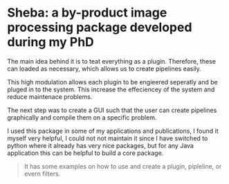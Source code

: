 # Sheba: a by-product image processing package developed during my PhD


The main idea behind it is to teat everything as a plugin. Therefore, these can loaded as necessary, which allows us to create pipelines easily.

This high modulation allows each plugin to be engieered seperatly and be pluged in to the system. This increase the effeciencey of the system and reduce maintenace problems.

The next step was to create a GUI such that the user can create pipelines graphically and compile them on a specific problem.

I used this package in some of my applications and publications, I found it myself very helpful, I could not not maintain it since I have switched to python where it already has very nice packages, but for any Java application this can be helpful to build a core package.

> It has some examples on how to use and create a plugin, pipleline, or evern filters. 
